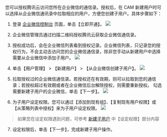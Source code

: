 您可以授权腾讯云访问您所在企业微信的通信录。授权后，在 CAM 新建用户时可以选择从企业微信通讯录中拉取相应的用户，方便您创建子用户。具体步骤如下：

1. 登录 [企业微信控制台](https://console.cloud.tencent.com/cam/qywx) 页面，单击【立即开通】。
   ![](https://main.qcloudimg.com/raw/bad4b4ad57e3042269470b86dc6caaf5.png)

2. 企业微信管理员通过扫描二维码授权腾讯云获取企业微信通信录。

3. 授权成功后，会在企业微信列表看到授权记录。企业微信列表，只记录您的授权行为，不会主动去访问您的企业微信通信录，除非您手动从新建用户中选择需要从企业微信中添加子用户。
   ![](https://main.qcloudimg.com/raw/14aed24d8e5903f85aef48177a2415ca.png)

4. 单击【用户管理】 > 【新建用户】 > 【从企业微信创建子用户】。
   ![](https://main.qcloudimg.com/raw/d1bcbedfe7b29e7e071b6f26e80cf581.png)

5. 拉取授权过的企业微信通信录。若授权还在有效期，则可以拉取到您的通信录；若授权超过有效期或者在企业微信后台解除授权，则需要重新授权。 勾选需要新建子用户的企业微信，单击【下一步】。
    ![](https://main.qcloudimg.com/raw/20d1862ffb7f149461c47fa37456c9be.png)

6. 为子用户设定权限。您可以通过【添加到现有组】、【复制现有用户权限】或【从策略列表中授权】来为子用户设定权限。
![](https://main.qcloudimg.com/raw/6be18fa14898ac30f47f8cb391cceb6f.png)
>如果您在设定权限遇到问题，可参考 [新建子用户](https://intl.cloud.tencent.com/document/product/598/13674#.E6.96.B0.E5.BB.BA.E5.AD.90.E7.94.A8.E6.88.B7) 中【设定权限】部分内容

7. 设定权限后，单击【下一步】，完成新建子用户操作。
